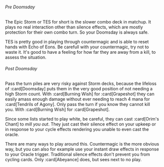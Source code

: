 ###### Pre Doomsday

The Epic Storm or TES for short is the slower combo deck in matchup. It plays no
real interaction other than silence effects, which are mostly protection for
their own combo turn. So your Doomsday is always safe.

TES is pretty good in playing through countermagic and is able to reset hands
with Echo of Eons. Be carefull with your countermagic, try not to waste it. It's
good to have a feeling for how far they are away from a kill, to assess the
situation.

###### Post Doomsday

Pass the turn piles are very risky against Storm decks, because the lifeloss of
:card[Doomsday] puts them in the very good position of not needing a high Storm
count. With :card[Burning Wish] for :card[Grapeshot] they can easily amass
enough damage without ever needing to reach 4 mana for :card[Tendrils of Agony].
Only pass the turn if you know they cannot kill you. With :card[Burning Wish]
for :card[Grapeshot].

Since some lists started to play white, be careful, they can cast :card[Orim's
Chant] to *mill you out*. They just cast their silence effect on your upkeep or
in response to your cycle effects rendering you unable to even cast the oracle.

There are many ways to play around this. Countermagic is the more obvious way,
but you can also for example use your instant draw effects in response to your
Oracle trigger. Traditional silence effects don't prevent you from cycling
cards. Only :card[Abeyance] does, but sees next to no play.
